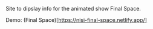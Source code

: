 Site to dipslay info for the animated show Final Space.

Demo: (Final Space)[https://nisi-final-space.netlify.app/]
